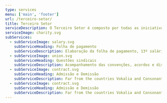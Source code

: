 ```yaml
---
type: services
menu: ['main', 'footer']
url: /terceiro-setor/
title: Terceiro Setor
serviceDescription: O Terceiro Setor é composto por todas as iniciativas privadas de utilidade pública com origem na sociedade civil. A JG Soluções Contábeis entende que o as ONGs passaram a tomar uma posição de destaque no cenário brasileiro. Por conta disso, nos especializamos no ramo.
serviceImage: charity.svg
subServices:
  - subServiceImage: salary.svg
    subServiceHeading: Folha de pagamento
    subServiceDescription: Elaboração da folha de pagamento, 13º salário, férias, orientação sobre benefícios obrigatórios e facultativos
  - subServiceImage: union.svg
    subServiceHeading: Questões sindicais
    subServiceDescription: Acompanhamento das convenções, acordos e dissídios coletivos de trabalho de diversas categorias, acompanhamento, com um de nossos funcionários, em homologações junto à DRT ou sindicato da classe
  - subServiceImage: contract.svg
    subServiceHeading: Admissão e Demissão
    subServiceDescription: Far from the countries Vokalia and Consonantia, there live the blind texts. Separated they live in Bookmarksgrove right at the coast of the Semantics, a large language ocean.
  - subServiceImage: contract.svg
    subServiceHeading: Admissão e Demissão
    subServiceDescription: Far from the countries Vokalia and Consonantia, there live the blind texts. Separated they live in Bookmarksgrove right at the coast of the Semantics, a large language ocean.
---
```

